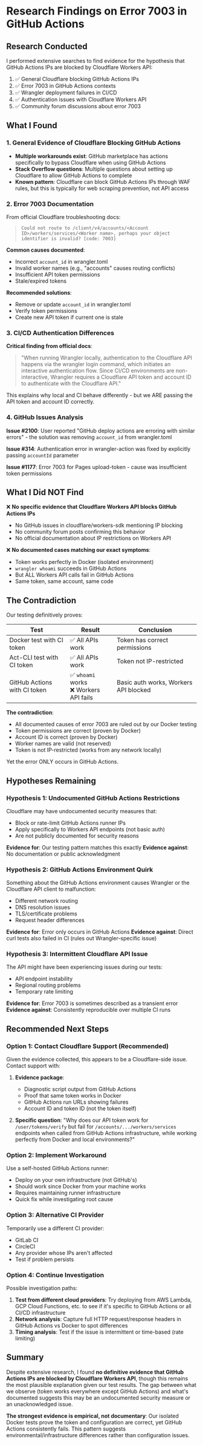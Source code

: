 # Research Findings on Error 7003 in GitHub Actions

## Research Conducted

I performed extensive searches to find evidence for the hypothesis that GitHub Actions IPs are blocked by Cloudflare Workers API:

1. ✅ General Cloudflare blocking GitHub Actions IPs
2. ✅ Error 7003 in GitHub Actions contexts
3. ✅ Wrangler deployment failures in CI/CD
4. ✅ Authentication issues with Cloudflare Workers API
5. ✅ Community forum discussions about error 7003

## What I Found

### 1. General Evidence of Cloudflare Blocking GitHub Actions

- **Multiple workarounds exist**: GitHub marketplace has actions specifically to bypass Cloudflare when using GitHub Actions
- **Stack Overflow questions**: Multiple questions about setting up Cloudflare to allow GitHub Actions to complete
- **Known pattern**: Cloudflare can block GitHub Actions IPs through WAF rules, but this is typically for web scraping prevention, not API access

### 2. Error 7003 Documentation

From official Cloudflare troubleshooting docs:

> `Could not route to /client/v4/accounts/<Account ID>/workers/services/<Worker name>, perhaps your object identifier is invalid? [code: 7003]`

**Common causes documented**:
- Incorrect `account_id` in wrangler.toml
- Invalid worker names (e.g., "accounts" causes routing conflicts)
- Insufficient API token permissions
- Stale/expired tokens

**Recommended solutions**:
- Remove or update `account_id` in wrangler.toml
- Verify token permissions
- Create new API token if current one is stale

### 3. CI/CD Authentication Differences

**Critical finding from official docs**:

> "When running Wrangler locally, authentication to the Cloudflare API happens via the wrangler login command, which initiates an interactive authentication flow. Since CI/CD environments are non-interactive, Wrangler requires a Cloudflare API token and account ID to authenticate with the Cloudflare API."

This explains why local and CI behave differently - but we ARE passing the API token and account ID correctly.

### 4. GitHub Issues Analysis

**Issue #2100**: User reported "GitHub deploy actions are erroring with similar errors" - the solution was removing `account_id` from wrangler.toml

**Issue #314**: Authentication error in wrangler-action was fixed by explicitly passing `accountId` parameter

**Issue #1177**: Error 7003 for Pages upload-token - cause was insufficient token permissions

## What I Did NOT Find

❌ **No specific evidence that Cloudflare Workers API blocks GitHub Actions IPs**
- No GitHub issues in cloudflare/workers-sdk mentioning IP blocking
- No community forum posts confirming this behavior
- No official documentation about IP restrictions on Workers API

❌ **No documented cases matching our exact symptoms**:
- Token works perfectly in Docker (isolated environment)
- `wrangler whoami` succeeds in GitHub Actions
- But ALL Workers API calls fail in GitHub Actions
- Same token, same account, same code

## The Contradiction

Our testing definitively proves:

| Test | Result | Conclusion |
|------|--------|------------|
| Docker test with CI token | ✅ All APIs work | Token has correct permissions |
| Act-CLI test with CI token | ✅ All APIs work | Token not IP-restricted |
| GitHub Actions with CI token | ✅ `whoami` works<br>❌ Workers API fails | Basic auth works, Workers API blocked |

**The contradiction**:
- All documented causes of error 7003 are ruled out by our Docker testing
- Token permissions are correct (proven by Docker)
- Account ID is correct (proven by Docker)
- Worker names are valid (not reserved)
- Token is not IP-restricted (works from any network locally)

Yet the error ONLY occurs in GitHub Actions.

## Hypotheses Remaining

### Hypothesis 1: Undocumented GitHub Actions Restrictions

Cloudflare may have undocumented security measures that:
- Block or rate-limit GitHub Actions runner IPs
- Apply specifically to Workers API endpoints (not basic auth)
- Are not publicly documented for security reasons

**Evidence for**: Our testing pattern matches this exactly
**Evidence against**: No documentation or public acknowledgment

### Hypothesis 2: GitHub Actions Environment Quirk

Something about the GitHub Actions environment causes Wrangler or the Cloudflare API client to malfunction:
- Different network routing
- DNS resolution issues
- TLS/certificate problems
- Request header differences

**Evidence for**: Error only occurs in GitHub Actions
**Evidence against**: Direct curl tests also failed in CI (rules out Wrangler-specific issue)

### Hypothesis 3: Intermittent Cloudflare API Issue

The API might have been experiencing issues during our tests:
- API endpoint instability
- Regional routing problems
- Temporary rate limiting

**Evidence for**: Error 7003 is sometimes described as a transient error
**Evidence against**: Consistently reproducible over multiple CI runs

## Recommended Next Steps

### Option 1: Contact Cloudflare Support (Recommended)

Given the evidence collected, this appears to be a Cloudflare-side issue. Contact support with:

1. **Evidence package**:
   - Diagnostic script output from GitHub Actions
   - Proof that same token works in Docker
   - GitHub Actions run URLs showing failures
   - Account ID and token ID (not the token itself)

2. **Specific question**: "Why does our API token work for `/user/tokens/verify` but fail for `/accounts/.../workers/services` endpoints when called from GitHub Actions infrastructure, while working perfectly from Docker and local environments?"

### Option 2: Implement Workaround

Use a self-hosted GitHub Actions runner:
- Deploy on your own infrastructure (not GitHub's)
- Should work since Docker from your machine works
- Requires maintaining runner infrastructure
- Quick fix while investigating root cause

### Option 3: Alternative CI Provider

Temporarily use a different CI provider:
- GitLab CI
- CircleCI
- Any provider whose IPs aren't affected
- Test if problem persists

### Option 4: Continue Investigation

Possible investigation paths:
1. **Test from different cloud providers**: Try deploying from AWS Lambda, GCP Cloud Functions, etc. to see if it's specific to GitHub Actions or all CI/CD infrastructure
2. **Network analysis**: Capture full HTTP request/response headers in GitHub Actions vs Docker to spot differences
3. **Timing analysis**: Test if the issue is intermittent or time-based (rate limiting)

## Summary

Despite extensive research, I found **no definitive evidence that GitHub Actions IPs are blocked by Cloudflare Workers API**, though this remains the most plausible explanation given our test results. The gap between what we observe (token works everywhere except GitHub Actions) and what's documented suggests this may be an undocumented security measure or an unacknowledged issue.

**The strongest evidence is empirical, not documentary**: Our isolated Docker tests prove the token and configuration are correct, yet GitHub Actions consistently fails. This pattern suggests environmental/infrastructure differences rather than configuration issues.
